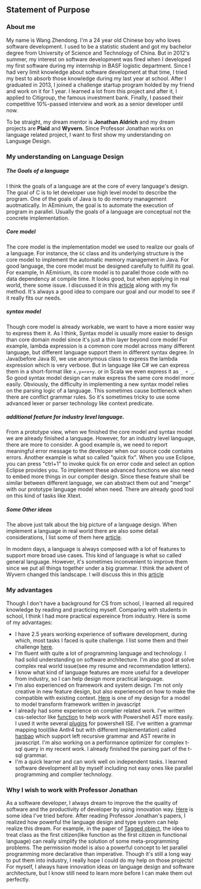 ## Statement of Purpose

### About me
My name is Wang Zhendong. I'm a 24 year old Chinese boy who loves software development. I used to be a statistic student and got my bachelor degree from University of Science and Technology of China. But in 2012's summer, my interest on software development was fired when I developed my first software during my internship in BASF logistic department. Since I had very limit knowledge about software development at that time, I tried my best to absorb those knowledge during my last year at school. After I graduated in 2013, I joined a challenge startup program holded by my friend and work on it for 1 year. I learned a lot from this project and after it, I applied to Citigroup, the famous investment bank. Finally, I passed their competitive 10%-passed interview and work as a senior developer until now.

To be straight, my dream mentor is **Jonathan Aldrich** and my dream projects are **Plaid** and **Wyvern**. Since Professor Jonathan works on language related project, I want to first show my understanding on Language Design.

### My understanding on Language Design

##### The Goals of a language
I think the goals of a language are at the core of every language's design. The goal of C is to let developer use high level model to describe the program. One of the goals of Java is to do memory management auotmatically. In AEminium, the goal is to automate the execution of program in parallel. Usually the goals of a language are conceptual not the concrete implementation.

##### Core model

The core model is the implementation model we used to realize our goals of a language. For instance, the ```GC``` class and its underlying structure is the core model to implement the automatic memory management in Java. For good language, the core model must be designed carefully to fullfill its goal. For example, In AEminium, its core model is to parallel those code with no data dependency at compile time. It looks good, but when applying in real world, there some issue. I discussed it in this [article](https://github.com/qweasd1/CMU_SE_PHD/blob/master/supplement/a_small_enhancement_on_AEminium.md) along with my fix method. It's always a good idea to compare our goal and our model to see if it really fits our needs.


##### syntax model
Though core model is already workable, we want to have a more easier way to express them it. As I think, Syntax model is usually more easier to design than core domain model since it's just a thin layer beyond core model For example, lambda expression is a common core model across many different language, but different language support them in different syntax degree. In Java(before Java 8), we use anonymous class to express the lambda expression which is very verbose. But in language like C# we can express them in a short-format like ```x,y=>x+y```. or in Scala  we even express it as ```_ + _```. So good syntax model design can make express the same core model more easily. Obviously, the difficulty in implementing a new syntax model relies on the parsing logic of a language. This sometimes cause bottleneck when there are conflict grammar rules. So it's sometimes tricky to use some advanced lexer or parser technology like context predicate.

    
##### additional feature for industry level language.
From a prototype view, when we finished the core model and syntax model we are already finished a language. However, for an industry level language, there are more to consider. A good example is, we need to report meaningful error message to the developer when our source code contains errors. Another example is what so called "quick fix". When you use Eclipse, you can press "ctrl+1" to invoke quick fix on error code and select an option Eclipse provides you. To implement these advanced functions we also need to embed more things in our compiler design. Since these feature shall be similar between different language, we can abstract them out and "merge" with our prototype language model when need. There are already good tool on this kind of tasks like Xtext.

##### Some Other ideas
The above just talk about the big picture of a language design. When implement a language in real world there are also some detail considerations, I list some of them here [article](https://github.com/qweasd1/CMU_SE_PHD/blob/master/supplement/language_design_details.md).
 
In modern days, a language is always composed with a lot of features to support more broad use cases. This kind of language is what so called general language. However, it's sometimes inconvenient to improve them since we put all things together under a big grammar. I think the advent of Wyvern changed this landscape. I will discuss this in this [article](https://github.com/qweasd1/CMU_SE_PHD/blob/master/supplement/wyvern_thinkings.md)

### My advantages
Though I don't have a background for CS from school, I learned all required knowledge by reading and practicing myself. Comparing with students in school, I think I had more practical expereince from industry. Here is some of my advantages: 

* I have 2.5 years working experience of software development, during which, most tasks I faced is quite challenge. I list some them and their challenge [here](https://github.com/qweasd1/CMU_SE_PHD/blob/master/supplement/working_experience.md). 
* I'm fluent with quite a lot of programming language and technology. I had solid understanding on software architecture. I'm also good at solve complex real world issue(see my resume and recommendation letters).
* I know what kind of language features are more useful for a developer from industry,  so I can help design more practical language. 
* I'm also experienced on framework and system design. I'm not only creative in new feature design, but also experienced on how to make the compatible with existing context. [Here](https://github.com/qweasd1/CMU_SE_PHD/blob/master/supplement/objmap_design.md) is one of my design for a model to model transform framework written in javascript
* I already had some experience on complier related work. I've written css-selector like [function](https://github.com/qweasd1/Powershell-Repo/blob/master/Language/AST/PSAst/PSAstCore.ps1) to help work with Powershell AST more easily. I used it write several [plugins](https://github.com/qweasd1/Powershell-Repo) for powershell ISE. I've written a grammar mapping tool(like Antlr4 but with different implementation) called [hanbao](https://github.com/qweasd1/hanbao) which support left recursive grammar and AST rewrite in javascript. I'm also working on a performance optimizer for complex t-sql query in my recent work. I already finished the parsing part of the t-sql grammar.
* I'm a quick learner and can work well on independent tasks. I learned software development all by myself including not easy ones like parallel programming and complier technology.

### Why I wish to work with Professor Jonathan
As a software developer, I always dream to improve the the quality of software and the productivity of developer by using innovation way.  [Here](https://github.com/qweasd1/CMU_SE_PHD/blob/master/supplement/innovation_way_to_improve_software_quality.md) is some idea I've tried before. After reading Professor Jonathan's papers, I realized how powerful the language design and type system can help realize this dream. For example, in the paper of [Tagged object](http://www.cs.cmu.edu/~aldrich/papers/ecoop15-tags.pdf), the idea to treat class as the first citizen(like function as the first citizen in functional language) can really simplify the solution of some meta-programming problems. The permission model is also a powerful concept to let parallel programming more declarative than imperative. Though it's still a long way to put them into industry, I really hope I could do my help on those projects! For myself, I always have innovation ideas on language design and software architecture, but I know still need to learn more before I can make them out perfectly.

